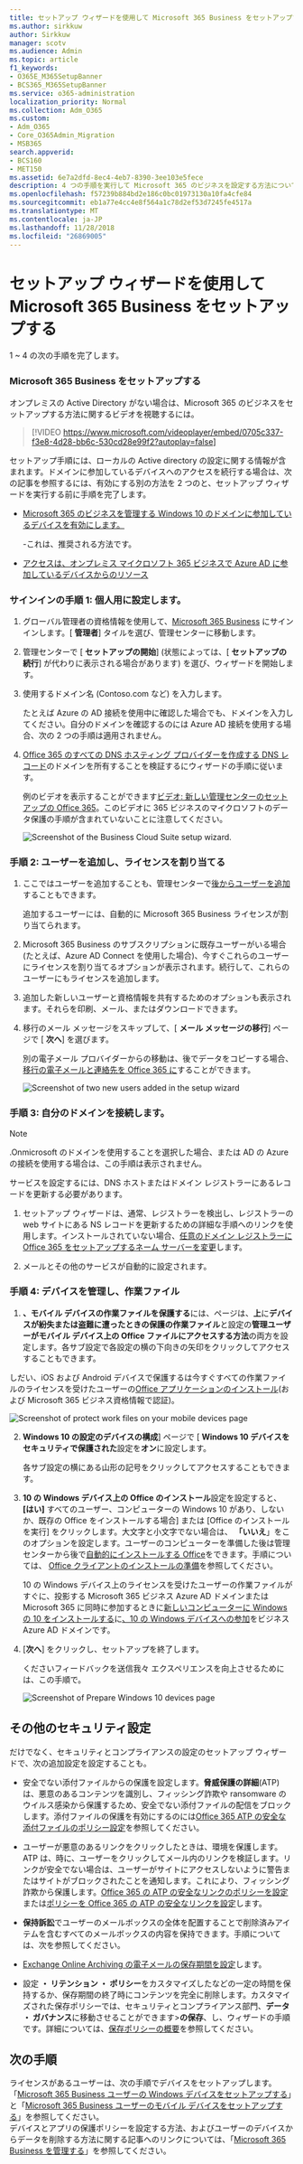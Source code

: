 ```yaml
---
title: セットアップ ウィザードを使用して Microsoft 365 Business をセットアップする
ms.author: sirkkuw
author: Sirkkuw
manager: scotv
ms.audience: Admin
ms.topic: article
f1_keywords:
- O365E_M365SetupBanner
- BCS365_M365SetupBanner
ms.service: o365-administration
localization_priority: Normal
ms.collection: Adm_O365
ms.custom:
- Adm_O365
- Core_O365Admin_Migration
- MSB365
search.appverid:
- BCS160
- MET150
ms.assetid: 6e7a2dfd-8ec4-4eb7-8390-3ee103e5fece
description: 4 つの手順を実行して Microsoft 365 のビジネスを設定する方法について説明します。
ms.openlocfilehash: f57239b884bd2e186c0bc01973130a10fa4cfe84
ms.sourcegitcommit: eb1a77e4cc4e8f564a1c78d2ef53d7245fe4517a
ms.translationtype: MT
ms.contentlocale: ja-JP
ms.lasthandoff: 11/28/2018
ms.locfileid: "26869005"
---
```

# <a name="set-up-microsoft-365-business-by-using-the-setup-wizard"></a>セットアップ ウィザードを使用して Microsoft 365 Business をセットアップする

1 ~ 4 の次の手順を完了します。
  
### <a name="set-up-microsoft-365-business"></a>Microsoft 365 Business をセットアップする

オンプレミスの Active Directory がない場合は、Microsoft 365 のビジネスをセットアップする方法に関するビデオを視聴するには。
  
> [!VIDEO https://www.microsoft.com/videoplayer/embed/0705c337-f3e8-4d28-bb6c-530cd28e99f2?autoplay=false]
  
セットアップ手順には、ローカルの Active directory の設定に関する情報が含まれます。ドメインに参加しているデバイスへのアクセスを続行する場合は、次の記事を参照するには、有効にする別の方法を 2 つのと、セットアップ ウィザードを実行する前に手順を完了します。
  
- [Microsoft 365 のビジネスを管理する Windows 10 のドメインに参加しているデバイスを有効にします。](manage-windows-devices.md)
    
    -これは、推奨される方法です。
    
- [アクセスは、オンプレミス マイクロソフト 365 ビジネスで Azure AD に参加しているデバイスからのリソース](access-resources.md)
    
### <a name="step-1-personalize-sign-in"></a>サインインの手順 1: 個人用に設定します。

1. グローバル管理者の資格情報を使用して、[Microsoft 365 Business](https://portal.microsoft.com) にサインインします。[ **管理者**] タイルを選び、管理センターに移動します。 
    
2. 管理センターで [ **セットアップの開始**] (状態によっては、[ **セットアップの続行**] が代わりに表示される場合があります) を選び、ウィザードを開始します。 
    
3. 使用するドメイン名 (Contoso.com など) を入力します。
    
    たとえば Azure の AD 接続を使用中に確認した場合でも、ドメインを入力してください。自分のドメインを確認するのには Azure AD 接続を使用する場合、次の 2 つの手順は適用されません。
    
4. [Office 365 のすべての DNS ホスティング プロバイダーを作成する DNS レコード](https://support.office.com/article/7b7b075d-79f9-4e37-8a9e-fb60c1d95166)のドメインを所有することを検証するにウィザードの手順に従います。 
    
    例のビデオを表示することができます[ビデオ: 新しい管理センターのセットアップの Office 365](https://support.office.com/article/a8c2002a-34bc-4ab3-93d8-9b5156c48bf8)。このビデオに 365 ビジネスのマイクロソフトのデータ保護の手順が含まれていないことに注意してください。
    
    ![Screenshot of the Business Cloud Suite setup wizard.](media/3c4fd40c-2de1-4a87-8ee0-78d3928c7bb7.png)
  
### <a name="step-2-add-users-and-assign-licenses"></a>手順 2: ユーザーを追加し、ライセンスを割り当てる

1. ここではユーザーを追加することも、管理センターで[後からユーザーを追加](add-users-m365b.md)することもできます。 
    
    追加するユーザーには、自動的に Microsoft 365 Business ライセンスが割り当てられます。
    
2. Microsoft 365 Business のサブスクリプションに既存ユーザーがいる場合 (たとえば、Azure AD Connect を使用した場合)、今すぐこれらのユーザーにライセンスを割り当てるオプションが表示されます。続行して、これらのユーザーにもライセンスを追加します。
    
3. 追加した新しいユーザーと資格情報を共有するためのオプションも表示されます。それらを印刷、メール、またはダウンロードできます。
    
4. 移行のメール メッセージをスキップして、[ **メール メッセージの移行**] ページで [ **次へ**] を選びます。 
    
    別の電子メール プロバイダーからの移動は、後でデータをコピーする場合、[移行の電子メールと連絡先を Office 365 に](https://support.office.com/article/a3e3bddb-582e-4133-8670-e61b9f58627e)することができます。
    
    ![Screenshot of two new users added in the setup wizard](media/8f729967-5c65-4ceb-b737-18119db40564.png)
  
### <a name="step-3-connect-your-domain"></a>手順 3: 自分のドメインを接続します。

> [!NOTE]
> .Onmicrosoft のドメインを使用することを選択した場合、または AD の Azure の接続を使用する場合は、この手順は表示されません。 
  
サービスを設定するには、DNS ホストまたはドメイン レジストラーにあるレコードを更新する必要があります。
  
1. セットアップ ウィザードは、通常、レジストラーを検出し、レジストラーの web サイトにある NS レコードを更新するための詳細な手順へのリンクを使用します。インストールされていない場合、[任意のドメイン レジストラーに Office 365 をセットアップするネーム サーバーを変更](https://support.office.com/article/a8b487a9-2a45-4581-9dc4-5d28a47010a2)します。
    
2. メールとその他のサービスが自動的に設定されます。
    
### <a name="step-4-manage-devices-and-work-files"></a>手順 4: デバイスを管理し、作業ファイル

1. **、モバイル デバイスの作業ファイルを保護する**には、ページは、**上**に**デバイスが紛失または盗難に遭ったときの保護の作業ファイル**と設定の**管理ユーザーがモバイル デバイス上の Office ファイルにアクセスする方法**の両方を設定します。各サブ設定で各設定の横の下向きの矢印をクリックしてアクセスすることもできます。
  
  しだい、iOS および Android デバイスで保護するは今すぐすべての作業ファイルのライセンスを受けたユーザーの[Office アプリケーションのインストール](set-up-mobile-devices.md)(および Microsoft 365 ビジネス資格情報で認証)。 
  
  ![Screenshot of protect work files on your mobile devices page](media/3139a9aa-6228-4e74-8166-c6a886d7319f.PNG)
  
2. **Windows 10 の設定のデバイスの構成**] ページで [ **Windows 10 デバイスをセキュリティで保護された**設定を**オン**に設定します。
  
   各サブ設定の横にある山形の記号をクリックしてアクセスすることもできます。
  
3. **10 の Windows デバイス上の Office のインストール**設定を設定すると、 **[はい]** すべてのユーザー、コンピューターの Windows 10 があり、しないか、既存の Office をインストールする場合] または [Office のインストールを実行] をクリックします。大文字と小文字でない場合は、 **「いいえ**」をこのオプションを設定します。ユーザーのコンピューターを準備した後は管理センターから後で[自動的にインストールする Office](auto-install-or-uninstall-office.md)をできます。手順については、 [Office クライアントのインストールの準備](prepare-for-office-client-deployment.md)を参照してください。
  
    10 の Windows デバイス上のライセンスを受けたユーザーの作業ファイルがすぐに、投影する Microsoft 365 ビジネス Azure AD ドメインまたは Microsoft 365 に同時に参加するときに[新しいコンピューターに Windows の 10 をインストールする](https://support.office.com/article/c654bd23-d256-4ac7-8fba-0c993bf5a771.aspx)に[、10 の Windows デバイスへの参加](set-up-windows-devices.md)をビジネス Azure AD ドメインです。 
  
4. [**次へ**] をクリックし、セットアップを終了します。 
  
    くださいフィードバックを送信我々 エクスペリエンスを向上させるためには、この手順で。
  
    ![Screenshot of Prepare Windows 10 devices page](media/bff701c1-48a3-44f4-aa95-9d959d57c85b.PNG)
  
## <a name="additional-security-settings"></a>その他のセキュリティ設定

だけでなく、セキュリティとコンプライアンスの設定のセットアップ ウィザードで、次の追加設定を設定することも。
  
- 安全でない添付ファイルからの保護を設定します。**脅威保護の詳細**(ATP) は、悪意のあるコンテンツを識別し、フィッシング詐欺や ransomware のウイルス感染から保護するため、安全でない添付ファイルの配信をブロックします。添付ファイルの保護を有効にするのには[Office 365 ATP の安全な添付ファイルのポリシー設定](https://support.office.com/article/078eb946-819a-4e13-8673-fe0c0ad3a775#setpolicy)を参照してください。
    
- ユーザーが悪意のあるリンクをクリックしたときは、環境を保護します。ATP は、時に、ユーザーをクリックしてメール内のリンクを検証します。リンクが安全でない場合は、ユーザーがサイトにアクセスしないように警告またはサイトがブロックされたことを通知します。これにより、フィッシング詐欺から保護します。[Office 365 の ATP の安全なリンクのポリシーを設定](https://support.office.com/article/bdd5372d-775e-4442-9c1b-609627b94b5d#reveddefaultscc)または[ポリシーを Office 365 の ATP の安全なリンクを設定](https://support.office.com/article/bdd5372d-775e-4442-9c1b-609627b94b5d#addemailpolscc)します。
    
- **保持訴訟**でユーザーのメールボックスの全体を配置することで削除済みアイテムを含むすべてのメールボックスの内容を保持できます。手順については、次を参照してください。 
- [Exchange Online Archiving の電子メールの保存期間を設定](security-features.md#set-up-email-retention-with-exchange-online-archiving)します。
    
- 設定 **・ リテンション ・ ポリシー**をカスタマイズしたなどの一定の時間を保持するか、保存期間の終了時にコンテンツを完全に削除します。カスタマイズされた保存ポリシーでは、セキュリティとコンプライアンス部門、**データ ・ ガバナンス**に移動させることができます\>**の保存**、し、ウィザードの手順です。詳細については、[保存ポリシーの概要](https://support.office.com/article/5e377752-700d-4870-9b6d-12bfc12d2423)を参照してください。
    
## <a name="next-steps"></a>次の手順

ライセンスがあるユーザーは、次の手順でデバイスをセットアップします。<br/> 「[Microsoft 365 Business ユーザーの Windows デバイスをセットアップする](set-up-windows-devices.md)」と「[Microsoft 365 Business ユーザーのモバイル デバイスをセットアップする](set-up-mobile-devices.md)」を参照してください。 <br/>デバイスとアプリの保護ポリシーを設定する方法、およびユーザーのデバイスからデータを削除する方法に関する記事へのリンクについては、「[Microsoft 365 Business を管理する](manage.md)」を参照してください。 
  


